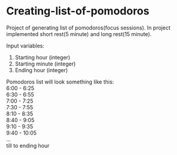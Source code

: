 # Creating-list-of-pomodoros
Project of generating list of pomodoros(focus sessions). In project implemented short rest(5 minute) and long rest(15 minute).<br />

Input variables: <br />
1) Starting hour (integer)<br />
2) Starting minute (integer)<br />
3) Ending hour (integer)<br />

Pomodoros list will look something like this:<br />
6:00 - 6:25<br />
6:30 - 6:55<br />
7:00 - 7:25<br />
7:30 - 7:55<br />
8:10 - 8:35<br />
8:40 - 9:05<br />
9:10 - 9:35<br />
9:40 - 10:05<br />
... <br />
till to ending hour
